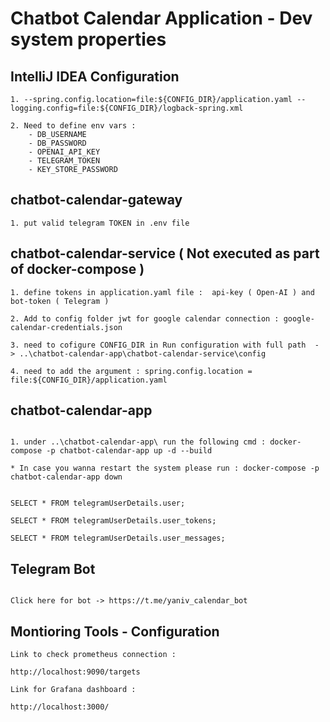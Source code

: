 # Chatbot Calendar Application - Dev system properties

## IntelliJ IDEA Configuration

```
1. --spring.config.location=file:${CONFIG_DIR}/application.yaml --logging.config=file:${CONFIG_DIR}/logback-spring.xml

2. Need to define env vars : 
    - DB_USERNAME
    - DB_PASSWORD
    - OPENAI_API_KEY
    - TELEGRAM_TOKEN
    - KEY_STORE_PASSWORD

```

## chatbot-calendar-gateway

```
1. put valid telegram TOKEN in .env file

```

## chatbot-calendar-service ( Not executed as part of docker-compose )

```
1. define tokens in application.yaml file :  api-key ( Open-AI ) and bot-token ( Telegram )

2. Add to config folder jwt for google calendar connection : google-calendar-credentials.json

3. need to cofigure CONFIG_DIR in Run configuration with full path  - > ..\chatbot-calendar-app\chatbot-calendar-service\config

4. need to add the argument : spring.config.location = file:${CONFIG_DIR}/application.yaml

```

## chatbot-calendar-app

```

1. under ..\chatbot-calendar-app\ run the following cmd : docker-compose -p chatbot-calendar-app up -d --build

* In case you wanna restart the system please run : docker-compose -p chatbot-calendar-app down


SELECT * FROM telegramUserDetails.user;

SELECT * FROM telegramUserDetails.user_tokens;

SELECT * FROM telegramUserDetails.user_messages;

```
## Telegram Bot

```

Click here for bot -> https://t.me/yaniv_calendar_bot

```

## Montioring Tools - Configuration

```
Link to check prometheus connection :

http://localhost:9090/targets

Link for Grafana dashboard :

http://localhost:3000/

```